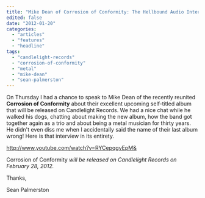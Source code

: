 ```yaml
---
title: "Mike Dean of Corrosion of Conformity: The Hellbound Audio Interview"
edited: false
date: "2012-01-20"
categories:
  - "articles"
  - "features"
  - "headline"
tags:
  - "candlelight-records"
  - "corrosion-of-conformity"
  - "metal"
  - "mike-dean"
  - "sean-palmerston"
---
```


On Thursday I had a chance to speak to Mike Dean of the recently reunited **Corrosion of Conformity** about their excellent upcoming self-titled album that will be released on Candlelight Records. We had a nice chat while he walked his dogs, chatting about making the new album, how the band got together again as a trio and about being a metal musician for thirty years. He didn't even diss me when I accidentally said the name of their last album wrong! Here is that interview in its entirety.

http://www.youtube.com/watch?v=RYCepqgvEpM&

Corrosion of Conformity _will be released on Candlelight Records on February 28, 2012._

Thanks,

Sean Palmerston
